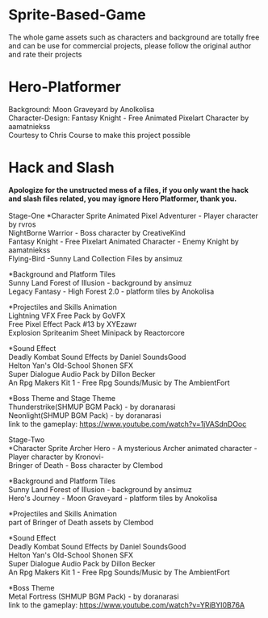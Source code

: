 # Sprite-Based-Game
The whole game assets such as characters and background are totally free and can be use for commercial projects, please follow the original author and rate their projects

# Hero-Platformer
Background: Moon Graveyard by Anolkolisa<br>
Character-Design: Fantasy Knight - Free Animated Pixelart Character by aamatniekss<br>
Courtesy to Chris Course to make this project possible

# Hack and Slash
**Apologize for the unstructed mess of a files, if you only want the hack and slash files related, you may ignore Hero Platformer, thank you.**<br><br>
Stage-One
  *Character Sprite
  Animated Pixel Adventurer - Player character by rvros<br>
  NightBorne Warrior - Boss character by CreativeKind<br>
  Fantasy Knight - Free Pixelart Animated Character - Enemy Knight by aamatniekss<br>
  Flying-Bird -Sunny Land Collection Files by ansimuz<br>
  
  *Background and Platform Tiles<br>
  Sunny Land Forest of Illusion - background by ansimuz<br>
  Legacy Fantasy - High Forest 2.0 - platform tiles by Anokolisa<br>
  
  *Projectiles and Skills Animation<br>
  Lightning VFX Free Pack by GoVFX<br>
  Free Pixel Effect Pack #13 by XYEzawr<br>
  Explosion Spriteanim Sheet Minipack by Reactorcore<br>
  
  *Sound Effect<br>
  Deadly Kombat Sound Effects by Daniel SoundsGood<br>
  Helton Yan's Old-School Shonen SFX <br>
  Super Dialogue Audio Pack by Dillon Becker<br>
  An Rpg Makers Kit 1 - Free Rpg Sounds/Music by The AmbientFort<br>
  
  *Boss Theme and Stage Theme<br>
  Thunderstrike(SHMUP BGM Pack) - by doranarasi<br>
  Neonlight(SHMUP BGM Pack) - by doranarasi<br>
  link to the gameplay: https://www.youtube.com/watch?v=1jVASdnDOoc <br>

Stage-Two<br>
  *Character Sprite
  Archer Hero - A mysterious Archer animated character - Player character by Kronovi-<br>
  Bringer of Death - Boss character by Clembod<br>
  
  *Background and Platform Tiles<br>
  Sunny Land Forest of Illusion - background by ansimuz<br>
  Hero's Journey - Moon Graveyard - platform tiles by Anokolisa<br>
  
  *Projectiles and Skills Animation<br>
  part of Bringer of Death assets by Clembod<br>
  
  *Sound Effect<br>
  Deadly Kombat Sound Effects by Daniel SoundsGood<br>
  Helton Yan's Old-School Shonen SFX <br>
  Super Dialogue Audio Pack by Dillon Becker<br>
  An Rpg Makers Kit 1 - Free Rpg Sounds/Music by The AmbientFort<br>
  
  *Boss Theme<br>
  Metal Fortress (SHMUP BGM Pack) - by doranarasi<br>
  link to the gameplay: https://www.youtube.com/watch?v=YRiBYI0B76A<br>
  
